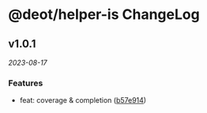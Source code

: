 # @deot/helper-is ChangeLog

## v1.0.1

_2023-08-17_

### Features

- feat: coverage & completion ([b57e914](https://github.com/deot/helper/commit/b57e91404072fc0b8eb91e004cd579f582ebe571))
